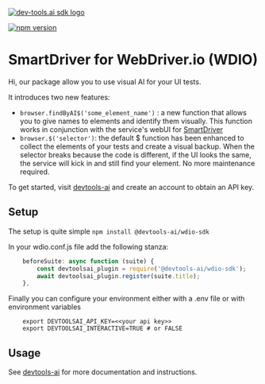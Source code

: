 [![dev-tools.ai sdk logo](https://docs.dev-tools.ai/img/logo.svg)](https://dev-tools.ai/)

[![npm version](https://badge.fury.io/js/@devtools-ai%2Fwdio-sdk.svg)](https://badge.fury.io/js/@devtools-ai%wdio-sdk)
# SmartDriver for WebDriver.io (WDIO)

Hi, our package allow you to use visual AI for your UI tests.

It introduces two new features:
 - `browser.findByAI$('some_element_name')` : a new function that allows you to give names to elements and identify them visually. This function works in conjunction with the service's webUI for [SmartDriver](https://smartdriver.dev-tools.ai)
 - `browser.$('selector')`: the default $ function has been enhanced to collect the elements of your tests and create a visual backup. When the selector breaks because the code is different, if the UI looks the same, the service will kick in and still find your element. No more maintenance required.


To get started, visit [devtools-ai](https://dev-tools.ai) and create an account to obtain an API key.


## Setup

The setup is quite simple
```npm install @devtools-ai/wdio-sdk```

In your wdio.conf.js file add the following stanza:
```javascript
    beforeSuite: async function (suite) {
        const devtoolsai_plugin = require('@devtools-ai/wdio-sdk');
        await devtoolsai_plugin.register(suite.title);
    },
```

Finally you can configure your environment either with a .env file or with environment variables
```commandline
    export DEVTOOLSAI_API_KEY=<<your api key>>
    export DEVTOOLSAI_INTERACTIVE=TRUE # or FALSE
```

## Usage
See  [devtools-ai](https://docs.dev-tools.ai/wdio-basic-test-case) for more documentation and instructions.